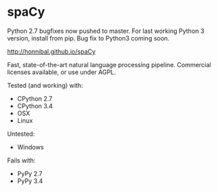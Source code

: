 spaCy
=====

Python 2.7 bugfixes now pushed to master. For last working Python 3 version, install from pip. Bug fix to Python3 coming soon.

http://honnibal.github.io/spaCy

Fast, state-of-the-art natural language processing pipeline. Commercial licenses available, or use under AGPL.

Tested (and working) with:

* CPython 2.7
* CPython 3.4
* OSX
* Linux 

Untested:

* Windows

Fails with:

* PyPy 2.7
* PyPy 3.4

